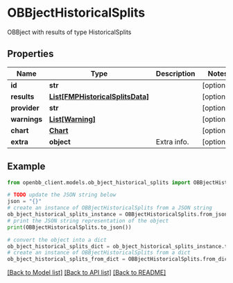 # OBBjectHistoricalSplits

OBBject with results of type HistoricalSplits

## Properties

Name | Type | Description | Notes
------------ | ------------- | ------------- | -------------
**id** | **str** |  | [optional] 
**results** | [**List[FMPHistoricalSplitsData]**](FMPHistoricalSplitsData.md) |  | [optional] 
**provider** | **str** |  | [optional] 
**warnings** | [**List[Warning]**](Warning.md) |  | [optional] 
**chart** | [**Chart**](Chart.md) |  | [optional] 
**extra** | **object** | Extra info. | [optional] 

## Example

```python
from openbb_client.models.ob_bject_historical_splits import OBBjectHistoricalSplits

# TODO update the JSON string below
json = "{}"
# create an instance of OBBjectHistoricalSplits from a JSON string
ob_bject_historical_splits_instance = OBBjectHistoricalSplits.from_json(json)
# print the JSON string representation of the object
print(OBBjectHistoricalSplits.to_json())

# convert the object into a dict
ob_bject_historical_splits_dict = ob_bject_historical_splits_instance.to_dict()
# create an instance of OBBjectHistoricalSplits from a dict
ob_bject_historical_splits_from_dict = OBBjectHistoricalSplits.from_dict(ob_bject_historical_splits_dict)
```
[[Back to Model list]](../README.md#documentation-for-models) [[Back to API list]](../README.md#documentation-for-api-endpoints) [[Back to README]](../README.md)


